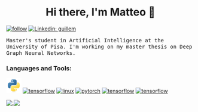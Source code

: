 <h1 align="center">Hi there, I'm Matteo 👋</h1>


[![follow](https://img.shields.io/github/followers/matteomedioli?style=social)](https://github.com/matteomedioli) [![Linkedin: guillem](https://img.shields.io/badge/-matteomedioli-blue?style=flat-square&logo=Linkedin&logoColor=white&link=https://www.linkedin.com/in/matteo-medioli-72806a110/)](https://www.linkedin.com/in/matteo-medioli-72806a110/)

<samp>Master's student in Artificial Intelligence at the University of Pisa. I'm working on my master thesis on Deep Graph Neural Networks.</samp>

<h3 align="left">Languages and Tools:</h3>

<p align="left">
<a href="https://www.python.org" target="_blank"> <img src="https://raw.githubusercontent.com/devicons/devicon/master/icons/python/python-original.svg" alt="python" width="40" height="40"/></a>
<a href="https://www.cplusplus.com/" target="_blank"> <img src="https://upload.wikimedia.org/wikipedia/commons/1/18/ISO_C%2B%2B_Logo.svg" alt="tensorflow" width="40" height="40"/></a>
<a href="https://www.linux.org/" target="_blank"> <img src="https://www.vectorlogo.zone/logos/linux/linux-icon.svg" alt="linux" width="40" height="40"/></a> 
<a href="https://pytorch.org/" target="_blank"> <img src="https://www.vectorlogo.zone/logos/pytorch/pytorch-icon.svg" alt="pytorch" width="40" height="40"/></a> 
<a href="https://www.tensorflow.org" target="_blank"> <img src="https://www.vectorlogo.zone/logos/tensorflow/tensorflow-icon.svg" alt="tensorflow" width="40" height="40"/></a> 
<a href="https://mathworks.com/products/matlab.html" target="_blank"> <img src="https://upload.wikimedia.org/wikipedia/commons/2/21/Matlab_Logo.png" alt="tensorflow" width="40" height="40"/></a> 
</p>
<p>
<a href="https://github.com/anuraghazra/github-readme-stats">
  <img align="center" src="https://github-readme-stats.vercel.app/api?username=matteomedioli&show_icons=true&theme=tokyonight" />
</a>

<a href="https://github.com/anuraghazra/github-readme-statst">
  <img align="center" src="https://github-readme-stats.vercel.app/api/top-langs/?username=matteomedioli&layout=compact&theme=tokyonight" />
</a>
</p>
